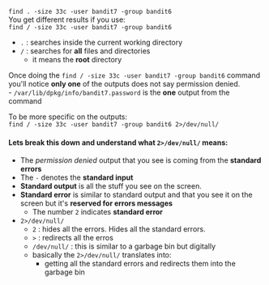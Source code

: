 `find . -size 33c -user bandit7 -group bandit6`\
You get different results if you use:\
`find / -size 33c -user bandit7 -group bandit6`
- `.` : searches inside the current working directory
- `/` : searches for **all** files and directories
    - it means the **root** directory

Once doing the `find / -size 33c -user bandit7 -group bandit6` command you'll notice **only one** of the outputs does not say permission denied.   
    - `/var/lib/dpkg/info/bandit7.password` is the **one** output from the command

To be more specific on the outputs:\
`find / -size 33c -user bandit7 -group bandit6 2>/dev/null/` 

#### Lets break this down and understand what `2>/dev/null/` means:
- The *permission denied* output that you see is coming from the **standard errors** 
- The `-` denotes the **standard input**
- **Standard output** is all the stuff you see on the screen.
- **Standard error** is similar to standard output and that you see it on the screen but it's **reserved for errors messages**
    - The number `2` indicates **standard error**
- `2>/dev/null/`
    - `2` : hides all the errors.  Hides all the standard errors.
    - `>` : redirects all the erros
    - `/dev/null/` : this is similar to a garbage bin but digitally
    - basically the `2>/dev/null/` translates into:
        - getting all the standard errors and redirects them into the garbage bin
